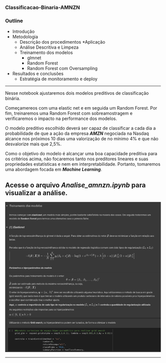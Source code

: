 ### Classificacao-Binaria-AMNZN


### Outline

* Introdução
* Metodologia
  * Descrição dos procedimentos
*Aplicação
  * Análise Descritiva e Limpeza
  * Treinamento dos modelos 
    * glmnet
    * Random Forest
    * Random Forest com Oversampling
* Resultados e conclusões
    * Estratégia de monitoramento e deploy
    
--------------------------------------------------

Nesse notebook ajustaremos dois modelos preditivos de classificação binária.
 
Começamereos com uma elastic net e em seguida um Random Forest. Por fim, treinaremos uma Random Forest com sobreamostragem e verificaremos o impacto na performance dos modelos.
 
O modelo preditivo escolhido deverá ser capaz de classificar a cada dia a probabilidade de que a ação da empresa ***AMZN*** negociada na Nasdaq alcance nos próximos 10 dias uma valorização de no
mínimo 4% e que não desvalorize mais que 2,5%.
 
Como o objetivo do modelo é alcançar uma boa capacidade preditiva para os critérios acima, não focaremos tanto nos preditores lineares e suas propriedades estatísticas e nem em interpretabilidade. Portanto, tomaremos uma abordagem focada em ***Machine Learning***.
 
 
## Acesse o arquivo  *Analise_amnzn.ipynb* para visualizar a análise.

![alt text](azn.png)


---
